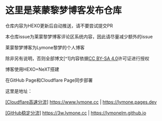 # 这里是莱蒙黎梦博客发布仓库

仓库内容为HEXO更新后自动推送，请不要尝试提交PR

本仓库issue为莱蒙黎梦博客评论区系统内容，因此请尽量减少额外的issue

莱蒙黎梦博客为Lymone黎梦的个人博客

除非另有说明，否则全部博文[^1]内容依据<a href="https://creativecommons.org/licenses/by-sa/4.0/">CC BY-SA 4.0</a>许可证进行授权

博客使用HEXO+NeXT搭建

在GitHub Page和Cloudflare Page同步部署

这里是地址：

[[Cloudflare高速分流]](https://www.lymone.cc)
https://www.lymone.cc | https://lymone.pages.dev

[[GitHub稳定分流]](https://3w.lymone.cc)
https://3w.lymone.cc | https://lymonelm.github.io

[1]:“./p/”目录下的全部文件及这些文件的一部分在其他文件的引用
